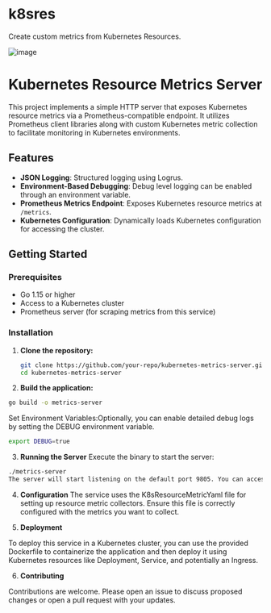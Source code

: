 

# k8sres
Create custom metrics from Kubernetes Resources.

![image](https://github.com/CustomMetrics/k8sres/assets/159939175/b9282376-5b9a-4bd2-b57e-0429844f3c15)

# Kubernetes Resource Metrics Server

This project implements a simple HTTP server that exposes Kubernetes resource metrics via a Prometheus-compatible endpoint. It utilizes Prometheus client libraries along with custom Kubernetes metric collection to facilitate monitoring in Kubernetes environments.

## Features

- **JSON Logging**: Structured logging using Logrus.
- **Environment-Based Debugging**: Debug level logging can be enabled through an environment variable.
- **Prometheus Metrics Endpoint**: Exposes Kubernetes resource metrics at `/metrics`.
- **Kubernetes Configuration**: Dynamically loads Kubernetes configuration for accessing the cluster.

## Getting Started

### Prerequisites

- Go 1.15 or higher
- Access to a Kubernetes cluster
- Prometheus server (for scraping metrics from this service)

### Installation

1. **Clone the repository:**

   ```bash
   git clone https://github.com/your-repo/kubernetes-metrics-server.git
   cd kubernetes-metrics-server
   ```
2. **Build the application:**
```bash
go build -o metrics-server
```
Set Environment Variables:Optionally, you can enable detailed debug logs by setting the DEBUG environment variable.

```bash
export DEBUG=true
```

3. **Running the Server**
Execute the binary to start the server:

```bash
./metrics-server
The server will start listening on the default port 9805. You can access the metrics at http://localhost:9805/metrics.
```

4. **Configuration**
The service uses the K8sResourceMetricYaml file for setting up resource metric collectors. Ensure this file is correctly configured with the metrics you want to collect.

5. **Deployment**

To deploy this service in a Kubernetes cluster, you can use the provided Dockerfile to containerize the application and then deploy it using Kubernetes resources like Deployment, Service, and potentially an Ingress.

6. **Contributing**

Contributions are welcome. Please open an issue to discuss proposed changes or open a pull request with your updates.


